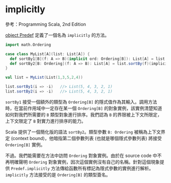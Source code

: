 # implicitly

參考：Programming Scala, 2nd Edition

[object Predef](http://www.scala-lang.org/api/current/#scala.Predef$) 定義了一個名為 `implicitly` 的方法。

```scala
import math.Ordering

case class MyList[A](list: List[A]) {
  def sortBy1[B](f: A => B)(implicit ord: Ordering[B]): List[A] = list.sortBy(f)(ord)
  def sortBy2[B: Ordering](f: A => B): List[A] = list.sortBy(f)(implicitly[Ordering[B]])
}

val list = MyList(List(1,3,5,2,4))

list.sortBy1(i => -i)   //> List(5, 4, 3, 2, 1)
list.sortBy2(i => -i)   //> List(5, 4, 3, 2, 1)
```

`sortBy1` 接受一個額外的類型為 `Ordering[B]` 的隱式值作為其輸入。調用方法時，在當前作用域中一定存在某一個 `Ordering[B]` 的對象實例，該實例清楚知道如何對我們所需要的 `B` 類型對象進行排序。我們認為 `B` 的界限被上下文所限定，上下文限定了 `B` 對實力進行排序的能力。

Scala 提供了一個簡化版的語法 `sortBy2`。類型參數 `B: Ordering` 被稱為上下文界定 (context bound)，他暗指第二個參數列表 (也就是哪個隱式參數列表) 將接受 `Ordering[B]` 實例。

不過。我們能需要在方法中訪問 `Ordering` 對象實例。由於在 source code 中不再明確聲明 `Ordering` 對象實例，因次這個實例沒有自己的名稱。針對這個現象提供 `Predef.implicitly` 方法傳給函數所有標記為隱式參數的實例進行解析。`implicitly` 方法接受的是 `Ordering[B]` 的類型簽名。
